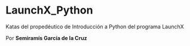 # LaunchX_Python
Katas del propedéutico de Introducción a Python del programa LaunchX 

Por **Semiramís García de la Cruz**

